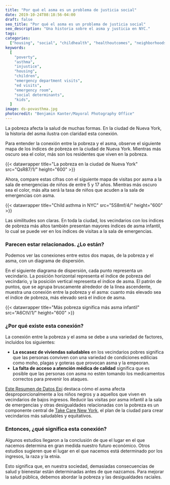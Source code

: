 ```yaml
---
title: "Por qué el asma es un problema de justicia social"
date: 2019-10-24T08:18:56-04:00
draft: false
seo_title: "Por qué el asma es un problema de justicia social"
seo_description: "Una historia sobre el asma y justicia en NYC."
tags:
categories:
  ["housing", "social", "childhealth", "healthoutcomes", "neighborhoods"]
keywords:
  [
    "poverty",
    "asthma",
    "injustice",
    "housing",
    "children",
    "emergency department visits",
    "ed visits",
    "emergency room",
    "social determinants",
    "kids",
  ]
image: ds-povasthma.jpg
photocredit: "Benjamin Kanter/Mayoral Photography Office"
---
```


La pobreza afecta la salud de muchas formas. En la ciudad de Nueva York, la historia del asma ilustra con claridad esta conexión.

Para entender la conexión entre la pobreza y el asma, observe el siguiente mapa de los índices de pobreza en la ciudad de Nueva York. Mientras más oscuro sea el color, más son los residentes que viven en la pobreza.

{{< datawrapper title="La pobreza en la ciudad de Nueva York" src="QsR87/1/" height="600" >}}

Ahora, compare estas cifras con el siguiente mapa de visitas por asma a la sala de emergencias de niños de entre 5 y 17 años. Mientras más oscuro sea el color, más alta será la tasa de niños que acuden a la sala de emergencias con asma.

{{< datawrapper title="Child asthma in NYC" src="5S8mf/4/" height="600" >}}

Las similitudes son claras. En toda la ciudad, los vecindarios con los índices de pobreza más altos también presentan mayores índices de asma infantil, lo cual se puede ver en los índices de visitas a la sala de emergencias.

### Parecen estar relacionados. ¿Lo están?

Podemos ver las conexiones entre estos dos mapas, de la pobreza y el asma, con un diagrama de dispersión.

En el siguiente diagrama de dispersión, cada punto representa un vecindario. La posición horizontal representa el índice de pobreza del vecindario, y la posición vertical representa el índice de asma. El patrón de puntos, que se agrupa bruscamente alrededor de la línea ascendente, muestra una conexión entre la pobreza y el asma: cuanto más elevado sea el índice de pobreza, más elevado será el índice de asma.

{{< datawrapper title="Más pobreza significa más asma infantil" src="A6CtV/1/" height="600" >}}

### ¿Por qué existe esta conexión?

La conexión entre la pobreza y el asma se debe a una variedad de factores, incluidos los siguientes:

- **La escasez de viviendas saludables** en los vecindarios pobres significa que las personas conviven con una variedad de condiciones edilicias como moho, plagas y goteras que provocan asma y la empeoran.
- **La falta de acceso a atención médica de calidad** significa que es posible que las personas con asma no estén tomando los medicamentos correctos para prevenir los ataques.

[Este Resumen de Datos Epi](https://www1.nyc.gov/assets/doh/downloads/pdf/epi/databrief90.pdf) destaca cómo el asma afecta desproporcionalmente a los niños negros y a aquellos que viven en vecindarios de bajos ingresos. Reducir las visitas por asma infantil a la sala de emergencias y otras desigualdades relacionadas con la pobreza es un componente central de [Take Care New York](https://www1.nyc.gov/assets/doh/downloads/pdf/tcny/tcny-2020.pdf), el plan de la ciudad para crear vecindarios más saludables y equitativos.

### Entonces, ¿qué significa esta conexión?

Algunos estudios llegaron a la conclusión de que el lugar en el que nacemos determina en gran medida nuestro futuro económico. Otros estudios sugieren que el lugar en el que nacemos está determinado por los ingresos, la raza y la etnia.

Esto significa que, en nuestra sociedad, demasiadas consecuencias de salud y bienestar están determinadas antes de que nazcamos. Para mejorar la salud pública, debemos abordar la pobreza y las desigualdades raciales.
